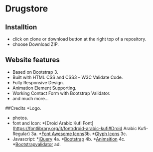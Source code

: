 # Drugstore

## Installtion
* click on clone or download button at the right top of a repository.
* choose Download ZIP.

## Website features
* Based on Bootstrap 3.
* Built with HTML CSS and CSS3 – W3C Validate Code.
* Fully Responsive Design.
* Animation Element Supporting.
* Working Contact Form with Bootstrap Validator.
* and much more…

##Credits
*Logo.
* photos.
* font and Icon:
   *[Droid Arabic Kufi Font](https://fontlibrary.org/it/font/droid-arabic-kufi#Droid Arabic Kufi-Regular) 3a.
   *[Font Awesome Icons](http://fontawesome.io/icons/)3b.
   *[Glyph Icons](https://getbootstrap.com/docs/3.3/components/#glyphicons) 3c.
* Javascript:
  *[jQuery](http://jquery.com/) 4a.
  *[Bootstrap](http://getbootstrap.com/) 4b.
  *[Animsition](http://mynameismatthieu.com/WOW/) 4c. 
  *[Bootstrapvalidator](http://bootstrapvalidator.votintsev.ru/getting-started) ad.
